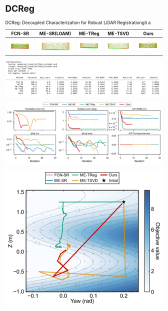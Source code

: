 
# DCReg

DCReg: Decoupled Characterization for Robust LiDAR Registrationgit a




| FCN-SR                                   | ME-SR(LOAM)                              | ME-TReg                                  | ME-TSVD                                  | Ours                                     |
| ---------------------------------------- | ---------------------------------------- | ---------------------------------------- | ---------------------------------------- | ---------------------------------------- |
| ![image (22)](./README/image%20(22).png) | ![image (25)](./README/image%20(25).png) | ![image (24)](./README/image%20(24).png) | ![image (23)](./README/image%20(23).png) | ![image (21)](./README/image%20(21).png) |



![image-20250614181622696](./README/image-20250614181622696.png)

![image-20250614181337662](./README/image-20250614181337662.png)



![optimization_landscape_journal](./README/optimization_landscape_journal-1749444065402-27.png)
